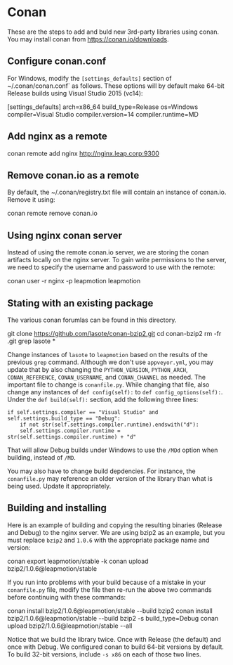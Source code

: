 # Conan

These are the steps to add and buld new 3rd-party libraries using conan. You may install conan from https://conan.io/downloads.

## Configure conan.conf

For Windows, modify the `[settings_defaults]` section of ~/.conan/conan.conf` as follows. These options will by default make 64-bit Release builds using Visual Studio 2015 (vc14):

  [settings_defaults]
  arch=x86_64
  build_type=Release
  os=Windows
  compiler=Visual Studio
  compiler.version=14
  compiler.runtime=MD

## Add nginx as a remote

  conan remote add nginx http://nginx.leap.corp:9300

## Remove conan.io as a remote

By default, the ~/.conan/registry.txt file will contain an instance of conan.io. Remove it using:

  conan remote remove conan.io

## Using nginx conan server

Instead of using the remote conan.io server, we are storing the conan artifacts locally on the nginx server. To gain write permissions to the server, we need to specify the username and password to use with the remote:

  conan user -r nginx -p leapmotion leapmotion

## Stating with an existing package

The various conan forumlas can be found in this directory. 

  git clone https://github.com/lasote/conan-bzip2.git
  cd conan-bzip2
  rm -fr .git
  grep lasote *
 
Change instances of `lasote` to `leapmotion` based on the results of the previous `grep` command. Although we don't use `appveyor.yml`, you may update that by also changing the `PYTHON_VERSION`, `PYTHON_ARCH`, `CONAN_REFERENCE`, `CONAN_USERNAME`, and `CONAN_CHANNEL` as needed. The important file to change is `conanfile.py`. While changing that file, also change any instances of `def config(self):` to `def config_options(self):`. Under the `def build(self):` section, add the following three lines:

  	if self.settings.compiler == "Visual Studio" and self.settings.build_type == "Debug":
  	    if not str(self.settings.compiler.runtime).endswith("d"):
  		self.settings.compiler.runtime = str(self.settings.compiler.runtime) + "d"

That will allow Debug builds under Windows to use the `/MDd` option when building, instead of `/MD`.

You may also have to change build depdencies. For instance, the `conanfile.py` may reference an older version of the library than what is being used. Update it appropriately.

## Building and installing

Here is an example of building and copying the resulting binaries (Release and Debug) to the nginx server. We are using bzip2 as an example, but you must replace `bzip2` and `1.0.6` with the appropriate package name and version:

  conan export leapmotion/stable -k
  conan upload bzip2/1.0.6@leapmotion/stable

If you run into problems with your build because of a mistake in your `conanfile.py` file, modify the file then re-run the above two commands before continuing with these commands:

  conan install bzip2/1.0.6@leapmotion/stable --build bzip2
  conan install bzip2/1.0.6@leapmotion/stable --build bzip2 -s build_type=Debug
  conan upload bzip2/1.0.6@leapmotion/stable --all

Notice that we build the library twice. Once with Release (the default) and once with Debug. We configured conan to build 64-bit versions by default. To build 32-bit versions, include `-s x86` on each of those two lines.
